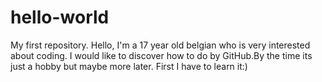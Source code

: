 # hello-world
My first repository.
Hello, I'm a 17 year old belgian who is very interested about coding.
I would like to discover how to do by GitHub.By the time its just a hobby but 
maybe more later. First I have to learn it:)
